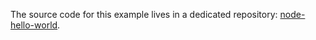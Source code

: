 The source code for this example lives in a dedicated repository: [node-hello-world](https://github.com/donaldpipowitch/node-hello-world).